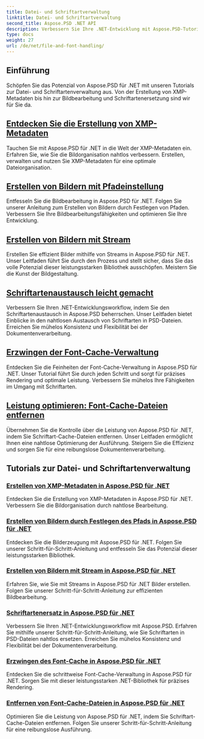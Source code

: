 ```yaml
---
title: Datei- und Schriftartverwaltung
linktitle: Datei- und Schriftartverwaltung
second_title: Aspose.PSD .NET API
description: Verbessern Sie Ihre .NET-Entwicklung mit Aspose.PSD-Tutorials. Erfahren Sie mehr über Schriftartenersetzung, XMP-Metadatenerstellung und Cache-Verwaltung für optimale Workflow-Effizienz.
type: docs
weight: 27
url: /de/net/file-and-font-handling/
---
```

## Einführung

Schöpfen Sie das Potenzial von Aspose.PSD für .NET mit unseren Tutorials zur Datei- und Schriftartenverwaltung aus. Von der Erstellung von XMP-Metadaten bis hin zur Bildbearbeitung und Schriftartenersetzung sind wir für Sie da.

## [Entdecken Sie die Erstellung von XMP-Metadaten](./create-xmp-metadata/)
Tauchen Sie mit Aspose.PSD für .NET in die Welt der XMP-Metadaten ein. Erfahren Sie, wie Sie die Bildorganisation nahtlos verbessern. Erstellen, verwalten und nutzen Sie XMP-Metadaten für eine optimale Dateiorganisation.

## [Erstellen von Bildern mit Pfadeinstellung](./create-images-setting-path/)
Entfesseln Sie die Bildbearbeitung in Aspose.PSD für .NET. Folgen Sie unserer Anleitung zum Erstellen von Bildern durch Festlegen von Pfaden. Verbessern Sie Ihre Bildbearbeitungsfähigkeiten und optimieren Sie Ihre Entwicklung.

## [Erstellen von Bildern mit Stream](./create-images-using-stream/)
Erstellen Sie effizient Bilder mithilfe von Streams in Aspose.PSD für .NET. Unser Leitfaden führt Sie durch den Prozess und stellt sicher, dass Sie das volle Potenzial dieser leistungsstarken Bibliothek ausschöpfen. Meistern Sie die Kunst der Bildgestaltung.

## [Schriftartenaustausch leicht gemacht](./font-replacement/)
Verbessern Sie Ihren .NET-Entwicklungsworkflow, indem Sie den Schriftartenaustausch in Aspose.PSD beherrschen. Unser Leitfaden bietet Einblicke in den nahtlosen Austausch von Schriftarten in PSD-Dateien. Erreichen Sie mühelos Konsistenz und Flexibilität bei der Dokumentenverarbeitung.

## [Erzwingen der Font-Cache-Verwaltung](./force-font-cache/)
Entdecken Sie die Feinheiten der Font-Cache-Verwaltung in Aspose.PSD für .NET. Unser Tutorial führt Sie durch jeden Schritt und sorgt für präzises Rendering und optimale Leistung. Verbessern Sie mühelos Ihre Fähigkeiten im Umgang mit Schriftarten.

## [Leistung optimieren: Font-Cache-Dateien entfernen](./remove-font-cache-files/)
Übernehmen Sie die Kontrolle über die Leistung von Aspose.PSD für .NET, indem Sie Schriftart-Cache-Dateien entfernen. Unser Leitfaden ermöglicht Ihnen eine nahtlose Optimierung der Ausführung. Steigern Sie die Effizienz und sorgen Sie für eine reibungslose Dokumentenverarbeitung.

## Tutorials zur Datei- und Schriftartenverwaltung
### [Erstellen von XMP-Metadaten in Aspose.PSD für .NET](./create-xmp-metadata/)
Entdecken Sie die Erstellung von XMP-Metadaten in Aspose.PSD für .NET. Verbessern Sie die Bildorganisation durch nahtlose Bearbeitung.
### [Erstellen von Bildern durch Festlegen des Pfads in Aspose.PSD für .NET](./create-images-setting-path/)
Entdecken Sie die Bilderzeugung mit Aspose.PSD für .NET. Folgen Sie unserer Schritt-für-Schritt-Anleitung und entfesseln Sie das Potenzial dieser leistungsstarken Bibliothek.
### [Erstellen von Bildern mit Stream in Aspose.PSD für .NET](./create-images-using-stream/)
Erfahren Sie, wie Sie mit Streams in Aspose.PSD für .NET Bilder erstellen. Folgen Sie unserer Schritt-für-Schritt-Anleitung zur effizienten Bildbearbeitung.
### [Schriftartenersatz in Aspose.PSD für .NET](./font-replacement/)
Verbessern Sie Ihren .NET-Entwicklungsworkflow mit Aspose.PSD. Erfahren Sie mithilfe unserer Schritt-für-Schritt-Anleitung, wie Sie Schriftarten in PSD-Dateien nahtlos ersetzen. Erreichen Sie mühelos Konsistenz und Flexibilität bei der Dokumentenverarbeitung.
### [Erzwingen des Font-Cache in Aspose.PSD für .NET](./force-font-cache/)
Entdecken Sie die schrittweise Font-Cache-Verwaltung in Aspose.PSD für .NET. Sorgen Sie mit dieser leistungsstarken .NET-Bibliothek für präzises Rendering. 
### [Entfernen von Font-Cache-Dateien in Aspose.PSD für .NET](./remove-font-cache-files/)
Optimieren Sie die Leistung von Aspose.PSD für .NET, indem Sie Schriftart-Cache-Dateien entfernen. Folgen Sie unserer Schritt-für-Schritt-Anleitung für eine reibungslose Ausführung.